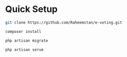 # Quick Setup

```bash
git clone https://github.com/Raheemstan/e-voting.git
```

```bash
composer install
```

```bash
php artisan migrate
```

```bash
php artisan serve
```

